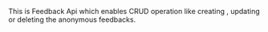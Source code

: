 This is Feedback Api which enables CRUD operation like creating , updating or deleting the anonymous feedbacks.
